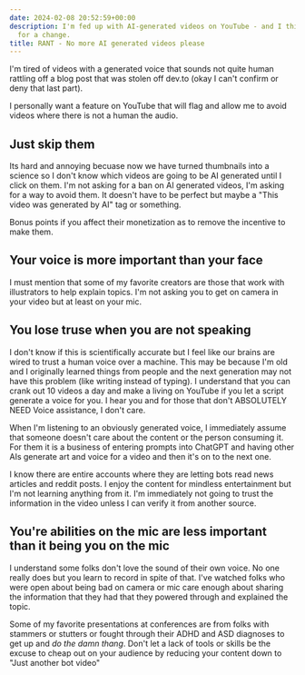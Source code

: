 ```yaml
---
date: 2024-02-08 20:52:59+00:00
description: I'm fed up with AI-generated videos on YouTube - and I think it's time
  for a change.
title: RANT - No more AI generated videos please
---
```


I'm tired of videos with a generated voice that sounds not quite human rattling off a blog post that was stolen off dev.to (okay I can't confirm or deny that last part).

I personally want a feature on YouTube that will flag and allow me to avoid videos where there is not a human the audio.

## Just skip them

Its hard and annoying becuase now we have turned thumbnails into a science so I don't know which videos are going to be AI generated until I click on them. I'm not asking for a ban on AI generated videos, I'm asking for a way to avoid them. It doesn't have to be perfect but maybe a "This video was generated by AI" tag or something.

Bonus points if you affect their monetization as to remove the incentive to make them.

## Your voice is more important than your face

I must mention that some of my favorite creators are those that work with illustrators to help explain topics. I'm not asking you to get on camera in your video but at least on your mic.

## You lose truse when you are not speaking

I don't know if this is scientifically accurate but I feel like our brains are wired to trust a human voice over a machine. This may be because I'm old and I originally learned things from people and the next generation may not have this problem (like writing instead of typing). I understand that you can crank out 10 videos a day and make a living on YouTube if you let a script generate a voice for you. I hear you and for those that don't ABSOLUTELY NEED Voice assistance, I don't care.

When I'm listening to an obviously generated voice, I immediately assume that someone doesn't care about the content or the person consuming it. For them it is a business of entering prompts into ChatGPT and having other AIs generate  art and voice for a video and then it's on to the next one.

I know there are entire accounts where they are letting bots read news articles and reddit posts. I enjoy the content for mindless entertainment but I'm not learning anything from it. I'm immediately not going to trust the information in the video unless I can verify it from another source.

## You're abilities on the mic are less important than it being you on the mic

I understand some folks don't love the sound of their own voice. No one really does but you learn to record in spite of that. I've watched folks who were open about being bad on camera or mic care enough about sharing the information that they had that they powered through and explained the topic.

Some of my favorite presentations at conferences are from folks with stammers or stutters or fought through their ADHD and ASD diagnoses to get up and _do the damn thang_. Don't let a lack of tools or skills be the excuse to cheap out on your audience by reducing your content down to "Just another bot video"

</rant>